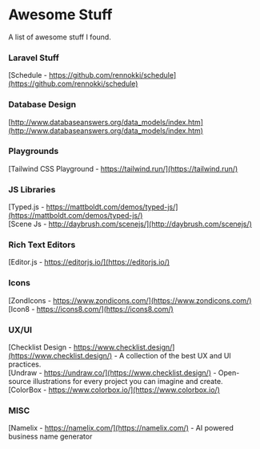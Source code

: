 # Awesome Stuff
A list of awesome stuff I found.

### Laravel Stuff
[Schedule - https://github.com/rennokki/schedule](https://github.com/rennokki/schedule)

### Database Design
[http://www.databaseanswers.org/data_models/index.htm](http://www.databaseanswers.org/data_models/index.htm)  

### Playgrounds
[Tailwind CSS Playground - https://tailwind.run/](https://tailwind.run/)  

### JS Libraries 
[Typed.js - https://mattboldt.com/demos/typed-js/](https://mattboldt.com/demos/typed-js/)  
[Scene Js - http://daybrush.com/scenejs/](http://daybrush.com/scenejs/)  

### Rich Text Editors
[Editor.js - https://editorjs.io/](https://editorjs.io/)

### Icons
[ZondIcons - https://www.zondicons.com/](https://www.zondicons.com/)
[Icon8 - https://icons8.com/](https://icons8.com/)

### UX/UI
[Checklist Design - https://www.checklist.design/](https://www.checklist.design/) - A collection of the best UX and UI practices.  
[Undraw - https://undraw.co/](https://www.checklist.design/) - Open-source illustrations for every project you can imagine and create.  
[ColorBox - https://www.colorbox.io/](https://www.colorbox.io/)

### MISC
[Namelix - https://namelix.com/](https://namelix.com/) - AI powered business name generator
